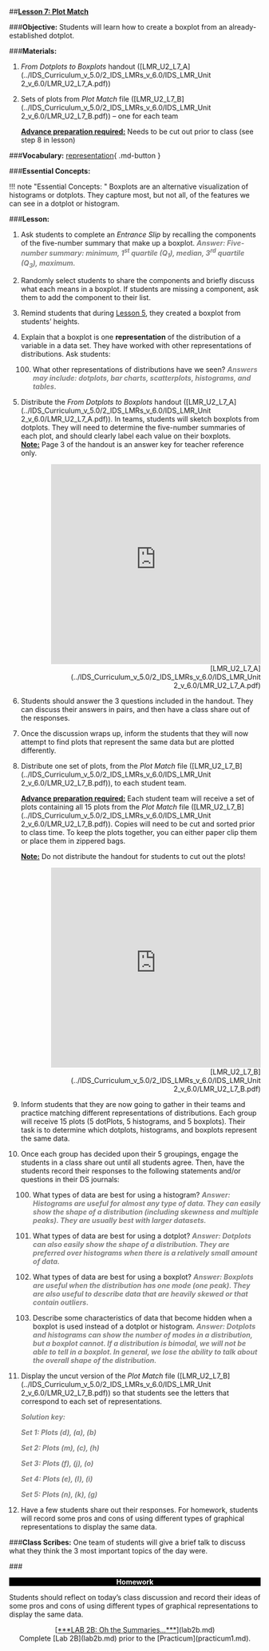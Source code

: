 ##**<u>Lesson 7: Plot Match</u>**

###**Objective:**
Students will learn how to create a boxplot from an already-established dotplot.

###**Materials:**
1. *From Dotplots to Boxplots* handout ([LMR_U2_L7_A](../IDS_Curriculum_v_5.0/2_IDS_LMRs_v_6.0/IDS_LMR_Unit 2_v_6.0/LMR_U2_L7_A.pdf))

2. Sets of plots from *Plot Match* file ([LMR_U2_L7_B](../IDS_Curriculum_v_5.0/2_IDS_LMRs_v_6.0/IDS_LMR_Unit 2_v_6.0/LMR_U2_L7_B.pdf)) – one for each team

    **<u>Advance preparation required:</u>** Needs to be cut out prior to class (see step 8 in lesson)

###**Vocabulary:**
[representation](../../vocabulary/unit2/#representation "the form in which data is stored, processed, and transmitted"){ .md-button }

###**Essential Concepts:**

!!! note "Essential Concepts: "
    Boxplots are an alternative visualization of histograms or dotplots. They capture
    most, but not all, of the features we can see in a dotplot or histogram.

###**Lesson:**
1. Ask students to complete an *Entrance Slip* by recalling the components of the five-number
summary that make up a boxplot. <span style="color:grey">***Answer: Five-number summary: minimum, 1<sup>st</sup> quartile (Q<sub>1</sub>), median,
3<sup>rd</sup> quartile (Q<sub>3</sub>), maximum.***</span>

2. Randomly select students to share the components and briefly discuss what each means in a
boxplot. If students are missing a component, ask them to add the component to their list.

3. Remind students that during [Lesson 5](lesson5.md), they created a boxplot from students’ heights.

4. Explain that a boxplot is one **representation** of the distribution of a variable in a data set. They
have worked with other representations of distributions. Ask students:
    
    100. What other representations of distributions have we seen? <span style="color:grey">***Answers may include:
    dotplots, bar charts, scatterplots, histograms, and tables.***</span>

5. Distribute the *From Dotplots to Boxplots* handout ([LMR_U2_L7_A](../IDS_Curriculum_v_5.0/2_IDS_LMRs_v_6.0/IDS_LMR_Unit 2_v_6.0/LMR_U2_L7_A.pdf)). In teams, students will sketch
boxplots from dotplots. They will need to determine the five-number summaries of each plot, and
should clearly label each value on their boxplots. <br> **<u>Note:</u>** Page 3 of the handout is an answer key for teacher reference only.
    <div align="right"><iframe src="https://docs.google.com/viewerng/viewer?url=https://curriculum.thinkdataed.org/IDS_Curriculum_v_5.0/2_IDS_LMRs_v_6.0/IDS_LMR_Unit 2_v_6.0/LMR_U2_L7_A.pdf&embedded=true" style=" width:420px;height:400px;" frameborder="0"></iframe><br>[LMR_U2_L7_A](../IDS_Curriculum_v_5.0/2_IDS_LMRs_v_6.0/IDS_LMR_Unit 2_v_6.0/LMR_U2_L7_A.pdf)</div>

6. Students should answer the 3 questions included in the handout. They can discuss their answers
in pairs, and then have a class share out of the responses.

7. Once the discussion wraps up, inform the students that they will now attempt to find plots that
represent the same data but are plotted differently.

8. Distribute one set of plots, from the *Plot Match* file ([LMR_U2_L7_B](../IDS_Curriculum_v_5.0/2_IDS_LMRs_v_6.0/IDS_LMR_Unit 2_v_6.0/LMR_U2_L7_B.pdf)), to each student team.

    **<u>Advance preparation required:</u>** Each student team will receive a set of plots containing all 15
    plots from the *Plot Match* file ([LMR_U2_L7_B](../IDS_Curriculum_v_5.0/2_IDS_LMRs_v_6.0/IDS_LMR_Unit 2_v_6.0/LMR_U2_L7_B.pdf)). Copies will need to be cut and sorted prior to class
    time. To keep the plots together, you can either paper clip them or place them in zippered bags.

    **<u>Note:</u>** Do not distribute the handout for students to cut out the plots!
    <div align="right"><iframe src="https://docs.google.com/viewerng/viewer?url=https://curriculum.thinkdataed.org/IDS_Curriculum_v_5.0/2_IDS_LMRs_v_6.0/IDS_LMR_Unit 2_v_6.0/LMR_U2_L7_B.pdf&embedded=true" style=" width:420px;height:400px;" frameborder="0"></iframe><br>[LMR_U2_L7_B](../IDS_Curriculum_v_5.0/2_IDS_LMRs_v_6.0/IDS_LMR_Unit 2_v_6.0/LMR_U2_L7_B.pdf)</div>

9. Inform students that they are now going to gather in their teams and practice matching different
representations of distributions. Each group will receive 15 plots (5 dotPlots, 5 histograms, and 5
boxplots). Their task is to determine which dotplots, histograms, and boxplots represent the same
data.

10. Once each group has decided upon their 5 groupings, engage the students in a class share out
until all students agree. Then, have the students record their responses to the following
statements and/or questions in their DS journals:

    100. What types of data are best for using a histogram? <span style="color:grey">***Answer: Histograms are useful for almost
    any type of data. They can easily show the shape of a distribution (including
    skewness and multiple peaks). They are usually best with larger datasets.***</span>
    
    100. What types of data are best for using a dotplot? <span style="color:grey">***Answer: Dotplots can also easily show the
    shape of a distribution. They are preferred over histograms when there is a
    relatively small amount of data.***</span>
    
    100. What types of data are best for using a boxplot? <span style="color:grey">***Answer: Boxplots are useful when the
    distribution has one mode (one peak). They are also useful to describe data that
    are heavily skewed or that contain outliers.***</span>
    
    100. Describe some characteristics of data that become hidden when a boxplot is used
    instead of a dotplot or histogram. <span style="color:grey">***Answer: Dotplots and histograms can show the number of
    modes in a distribution, but a boxplot cannot. If a distribution is bimodal, we will
    not be able to tell in a boxplot. In general, we lose the ability to talk about the
    overall shape of the distribution.***</span>

11. Display the uncut version of the *Plot Match* file ([LMR_U2_L7_B](../IDS_Curriculum_v_5.0/2_IDS_LMRs_v_6.0/IDS_LMR_Unit 2_v_6.0/LMR_U2_L7_B.pdf)) so that students see the letters that
correspond to each set of representations.

    <span style="color:grey">***Solution key:***</span>

    <span style="color:grey">***Set 1: Plots (d), (a), (b)***</span>

    <span style="color:grey">***Set 2: Plots (m), (c), (h)***</span>

    <span style="color:grey">***Set 3: Plots (f), (j), (o)***</span>

    <span style="color:grey">***Set 4: Plots (e), (l), (i)***</span>

    <span style="color:grey">***Set 5: Plots (n), (k), (g)***</span>

12. Have a few students share out their responses. For homework, students will record some pros
and cons of using different types of graphical representations to display the same data.

###**Class Scribes:**
One team of students will give a brief talk to discuss what they think the 3 most important topics of the
day were.

###<p style="background: black; color: white; text-align: center;">**Homework**</p>
Students should reflect on today’s class discussion and record their ideas of some pros and cons of using
different types of graphical representations to display the same data.

<center>[<u>***LAB 2B: Oh the Summaries…***</u>](lab2b.md)</center>

<center>Complete [Lab 2B](lab2b.md) prior to the [Practicum](practicum1.md).</center>